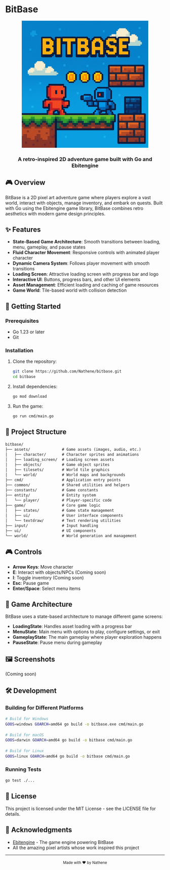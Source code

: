 # BitBase

<div align="center">
  <img src="assets/loading_screen/logo.png" alt="BitBase Logo" width="400"/>
  <br>
  <h3>A retro-inspired 2D adventure game built with Go and Ebitengine</h3>
</div>

## 🎮 Overview

BitBase is a 2D pixel art adventure game where players explore a vast world, interact with objects, manage inventory, and embark on quests. Built with Go using the Ebitengine game library, BitBase combines retro aesthetics with modern game design principles.

## ✨ Features

- **State-Based Game Architecture**: Smooth transitions between loading, menu, gameplay, and pause states
- **Fluid Character Movement**: Responsive controls with animated player character
- **Dynamic Camera System**: Follows player movement with smooth transitions
- **Loading Screen**: Attractive loading screen with progress bar and logo
- **Interactive UI**: Buttons, progress bars, and other UI elements
- **Asset Management**: Efficient loading and caching of game resources
- **Game World**: Tile-based world with collision detection

## 🚀 Getting Started

### Prerequisites

- Go 1.23 or later
- Git

### Installation

1. Clone the repository:
   ```bash
   git clone https://github.com/Nathene/bitbase.git
   cd bitbase
   ```

2. Install dependencies:
   ```bash
   go mod download
   ```

3. Run the game:
   ```bash
   go run cmd/main.go
   ```

## 🔧 Project Structure

```
bitbase/
├── assets/              # Game assets (images, audio, etc.)
│   ├── character/       # Character sprites and animations
│   ├── loading_screen/  # Loading screen assets
│   ├── objects/         # Game object sprites
│   ├── tilesets/        # World tile graphics
│   └── world/           # World maps and backgrounds
├── cmd/                 # Application entry points
├── common/              # Shared utilities and helpers
├── constants/           # Game constants
├── entity/              # Entity system
│   └── player/          # Player-specific code
├── game/                # Core game logic
│   ├── states/          # Game state management
│   ├── ui/              # User interface components
│   └── textdraw/        # Text rendering utilities
├── input/               # Input handling
├── ui/                  # UI components
└── world/               # World generation and management
```

## 🎮 Controls

- **Arrow Keys**: Move character
- **E**: Interact with objects/NPCs (Coming soon)
- **I**: Toggle inventory (Coming soon)
- **Esc**: Pause game
- **Enter/Space**: Select menu items

## 🧩 Game Architecture

BitBase uses a state-based architecture to manage different game screens:

- **LoadingState**: Handles asset loading with a progress bar
- **MenuState**: Main menu with options to play, configure settings, or exit
- **GameplayState**: The main gameplay where player exploration happens
- **PauseState**: Pause menu during gameplay

## 🖼️ Screenshots

(Coming soon)

## 🛠️ Development

### Building for Different Platforms

```bash
# Build for Windows
GOOS=windows GOARCH=amd64 go build -o bitbase.exe cmd/main.go

# Build for macOS
GOOS=darwin GOARCH=amd64 go build -o bitbase cmd/main.go

# Build for Linux
GOOS=linux GOARCH=amd64 go build -o bitbase cmd/main.go
```

### Running Tests

```bash
go test ./...
```

## 📝 License

This project is licensed under the MIT License - see the LICENSE file for details.

## 🙏 Acknowledgments

- [Ebitengine](https://ebitengine.org/) - The game engine powering BitBase
- All the amazing pixel artists whose work inspired this project

---

<div align="center">
  <small>Made with ❤️ by Nathene</small>
</div> 